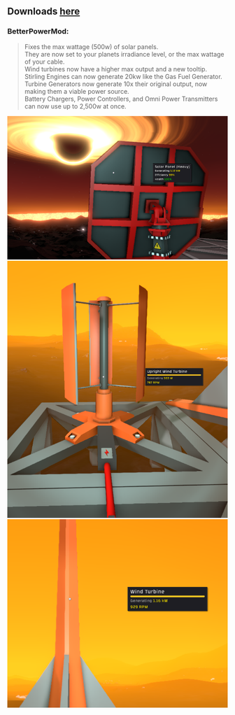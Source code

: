 ## Downloads [here](https://github.com/TerameTechYT/RocketMods/tree/development/Build/x64/Release)

### BetterPowerMod:
> Fixes the max wattage (500w) of solar panels.<br>
> They are now set to your planets irradiance level, or the max wattage of your cable.<br>
> Wind turbines now have a higher max output and a new tooltip.<br>
> Stirling Engines can now generate 20kw like the Gas Fuel Generator.<br>
> Turbine Generators now generate 10x their original output, now making them a viable power source.<br>
> Battery Chargers, Power Controllers, and Omni Power Transmitters can now use up to 2,500w at once.<br>

![Image](../../Images/BPM/solar_panel.png)
![Image](../../Images/BPM/small_wind_turbine.png)
![Image](../../Images/BPM/wind_turbine.png)